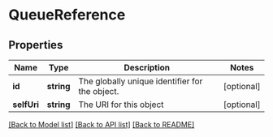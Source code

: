 # QueueReference

## Properties
Name | Type | Description | Notes
------------ | ------------- | ------------- | -------------
**id** | **string** | The globally unique identifier for the object. | [optional] 
**selfUri** | **string** | The URI for this object | [optional] 

[[Back to Model list]](../README.md#documentation-for-models) [[Back to API list]](../README.md#documentation-for-api-endpoints) [[Back to README]](../README.md)


